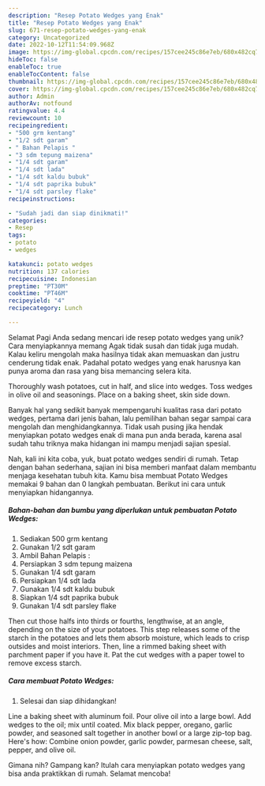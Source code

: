 ```yaml
---
description: "Resep Potato Wedges yang Enak"
title: "Resep Potato Wedges yang Enak"
slug: 671-resep-potato-wedges-yang-enak
category: Uncategorized
date: 2022-10-12T11:54:09.968Z
image: https://img-global.cpcdn.com/recipes/157cee245c86e7eb/680x482cq70/potato-wedges-foto-resep-utama.jpg
hideToc: false
enableToc: true
enableTocContent: false
thumbnail: https://img-global.cpcdn.com/recipes/157cee245c86e7eb/680x482cq70/potato-wedges-foto-resep-utama.jpg
cover: https://img-global.cpcdn.com/recipes/157cee245c86e7eb/680x482cq70/potato-wedges-foto-resep-utama.jpg
author: Admin
authorAv: notfound
ratingvalue: 4.4
reviewcount: 10
recipeingredient:
- "500 grm kentang"
- "1/2 sdt garam"
- " Bahan Pelapis "
- "3 sdm tepung maizena"
- "1/4 sdt garam"
- "1/4 sdt lada"
- "1/4 sdt kaldu bubuk"
- "1/4 sdt paprika bubuk"
- "1/4 sdt parsley flake"
recipeinstructions:

- "Sudah jadi dan siap dinikmati!"
categories:
- Resep
tags:
- potato
- wedges

katakunci: potato wedges 
nutrition: 137 calories
recipecuisine: Indonesian
preptime: "PT30M"
cooktime: "PT46M"
recipeyield: "4"
recipecategory: Lunch

---
```



Selamat Pagi Anda sedang mencari ide resep potato wedges yang unik? Cara menyiapkannya memang Agak tidak susah dan tidak juga mudah. Kalau keliru mengolah maka hasilnya tidak akan memuaskan dan justru cenderung tidak enak. Padahal potato wedges yang enak harusnya kan punya aroma dan rasa yang bisa memancing selera kita.


Thoroughly wash potatoes, cut in half, and slice into wedges. Toss wedges in olive oil and seasonings. Place on a baking sheet, skin side down.

Banyak hal yang sedikit banyak mempengaruhi kualitas rasa dari potato wedges, pertama dari jenis bahan, lalu pemilihan bahan segar sampai cara mengolah dan menghidangkannya. Tidak usah pusing jika hendak menyiapkan potato wedges enak di mana pun anda berada, karena asal sudah tahu triknya maka hidangan ini mampu menjadi sajian spesial.


Nah, kali ini kita coba, yuk, buat potato wedges sendiri di rumah. Tetap dengan bahan sederhana, sajian ini bisa memberi manfaat dalam membantu menjaga kesehatan tubuh kita. Kamu bisa membuat Potato Wedges memakai 9 bahan dan 0 langkah pembuatan. Berikut ini cara untuk menyiapkan hidangannya.

<!--inarticleads1-->

##### Bahan-bahan dan bumbu yang diperlukan untuk pembuatan Potato Wedges:

1. Sediakan 500 grm kentang
1. Gunakan 1/2 sdt garam
1. Ambil  Bahan Pelapis :
1. Persiapkan 3 sdm tepung maizena
1. Gunakan 1/4 sdt garam
1. Persiapkan 1/4 sdt lada
1. Gunakan 1/4 sdt kaldu bubuk
1. Siapkan 1/4 sdt paprika bubuk
1. Gunakan 1/4 sdt parsley flake


Then cut those halfs into thirds or fourths, lengthwise, at an angle, depending on the size of your potatoes. This step releases some of the starch in the potatoes and lets them absorb moisture, which leads to crisp outsides and moist interiors. Then, line a rimmed baking sheet with parchment paper if you have it. Pat the cut wedges with a paper towel to remove excess starch. 

<!--inarticleads2-->

##### Cara membuat Potato Wedges:


1. Selesai dan siap dihidangkan!

Line a baking sheet with aluminum foil. Pour olive oil into a large bowl. Add wedges to the oil; mix until coated. Mix black pepper, oregano, garlic powder, and seasoned salt together in another bowl or a large zip-top bag. Here&#39;s how: Combine onion powder, garlic powder, parmesan cheese, salt, pepper, and olive oil. 

Gimana nih? Gampang kan? Itulah cara menyiapkan potato wedges yang bisa anda praktikkan di rumah. Selamat mencoba!
